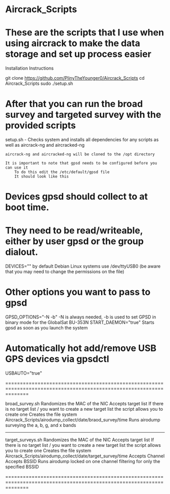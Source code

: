 # Aircrack_Scripts

These are the scripts that I use when using aircrack to make the data storage and set up process easier
====================================================================================================================

Installation Instructions

git clone https://github.com/PlinyTheYounger0/Aircrack_Scripts
cd Aircrack_Scripts
sudo ./setup.sh

After that you can run the broad survey and targeted survey with the provided scripts
====================================================================================================================

setup.sh - Checks system and installs all dependencies for any scripts as well as aircrack-ng and aircracked-ng
    
    aircrack-ng and aircracked-ng will be cloned to the /opt directory
    
    It is important to note that gpsd needs to be configured before you can use it
        To do this edit the /etc/default/gpsd file
        It should look like this

# Devices gpsd should collect to at boot time.
# They need to be read/writeable, either by user gpsd or the group dialout.
DEVICES="<insert serial port here>"
    by default Debian Linux systems use /dev/ttyUSB0 (be aware that you may need to change the permissions on the file)

# Other options you want to pass to gpsd
GPSD_OPTIONS="-N -b"
    -N is always needed, -b is used to set GPSD in binary mode for the GlobalSat BU-353N
START_DAEMON="true"
    Starts gpsd as soon as you launch the system
# Automatically hot add/remove USB GPS devices via gpsdctl
USBAUTO="true"

====================================================================================================================

broad_survey.sh 
    Randomizes the MAC of the NIC
    Accepts target list
        If there is no target list / you want to create a new target list the script allows you to create one
    Creates the file system Aircrack_Scripts/airodump_collect/date/braod_survey/time
    Runs airodump surveying the a, b, g, and x bands

--------------------------------------------------------------------------------------------------------------------

target_surveys.sh
    Randomizes the MAC of the NIC
    Accepts target list
        If there is no target list / you want to create a new target list the script allows you to create one
    Creates the file system Aircrack_Scripts/airodump_collect/date/target_survey/time
    Accepts Channel
    Accepts BSSID
    Runs airodump locked on one channel filtering for only the specified BSSID    

====================================================================================================================

